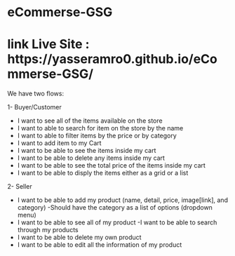 # eCommerse-GSG

<h1>link Live Site : https://yasseramro0.github.io/eCommerse-GSG/ </h1>
We have two flows:

1- Buyer/Customer
- I want to see all of the items available on the store
- I want to able to search for item on the store by the name
- I want to able to filter items by the price or by category
- I want to add item to my Cart
- I want to be able to see the items inside my cart
- I want to be able to delete any items inside my cart
- I want to be able to see the total price of the items inside my cart
- I want to be able to disply the items either as a grid or a list


 2- Seller
   
- I want to be able to add my product (name, detail, price, image[link], and category)
-Should have the category as a list of options (dropdown menu)
- I want to be able to see all of my product
-I want to be able to search through my products
- I want to be able to delete my own product
- I want to be able to edit all the information of my product
